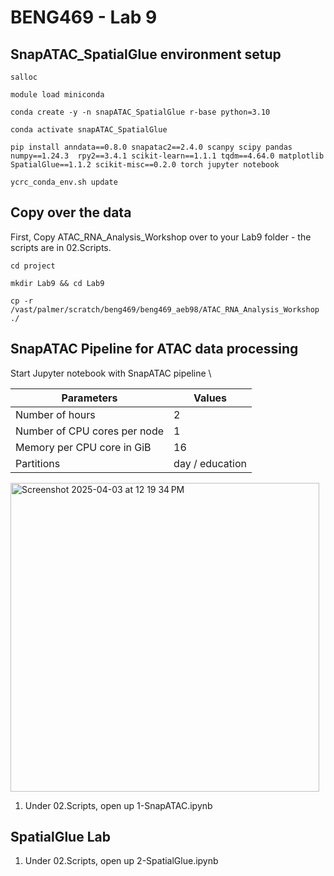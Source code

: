 # BENG469 - Lab 9 

## SnapATAC_SpatialGlue environment setup 

```
salloc
```
```
module load miniconda
```
```
conda create -y -n snapATAC_SpatialGlue r-base python=3.10
```
```
conda activate snapATAC_SpatialGlue
```
```
pip install anndata==0.8.0 snapatac2==2.4.0 scanpy scipy pandas numpy==1.24.3  rpy2==3.4.1 scikit-learn==1.1.1 tqdm==4.64.0 matplotlib SpatialGlue==1.1.2 scikit-misc==0.2.0 torch jupyter notebook
```
```
ycrc_conda_env.sh update
```







## Copy over the data 
First, Copy ATAC_RNA_Analysis_Workshop over to your Lab9 folder - the scripts are in 02.Scripts. 
```
cd project
```
```
mkdir Lab9 && cd Lab9
```
```
cp -r /vast/palmer/scratch/beng469/beng469_aeb98/ATAC_RNA_Analysis_Workshop ./
```

## SnapATAC Pipeline for ATAC data processing 
Start Jupyter notebook with SnapATAC pipeline \

| **Parameters**      | **Values** |
| ----------- | ----------- |
| Number of hours   | 2        |
| Number of CPU cores per node   | 1        |
| Memory per CPU core in GiB   | 16       |
| Partitions   |  day / education     |

<img width="494" alt="Screenshot 2025-04-03 at 12 19 34 PM" src="https://github.com/user-attachments/assets/eb1752b1-2136-4925-86bd-8eaabb5bb4b0" />

1. Under 02.Scripts, open up 1-SnapATAC.ipynb


## SpatialGlue Lab 
1. Under 02.Scripts, open up 2-SpatialGlue.ipynb


